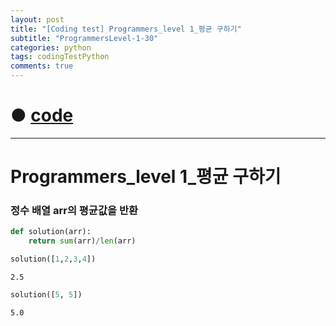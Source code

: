 ```yaml
---
layout: post
title: "[Coding test] Programmers_level 1_평균 구하기"
subtitle: "ProgrammersLevel-1-30"
categories: python
tags: codingTestPython
comments: true
---
```


# ● [code](https://github.com/JeongJaeyoung0/coding_test/blob/acb3b0f1e72c96e2339cb873d94b2fc4f4ba2fea/210715_Programmers_level%201_%ED%8F%89%EA%B7%A0%20%EA%B5%AC%ED%95%98%EA%B8%B0.ipynb)

***

# Programmers_level 1_평균 구하기
### 정수 배열 arr의 평균값을 반환


```python
def solution(arr):
    return sum(arr)/len(arr)
```


```python
solution([1,2,3,4])
```




    2.5




```python
solution([5, 5])
```




    5.0